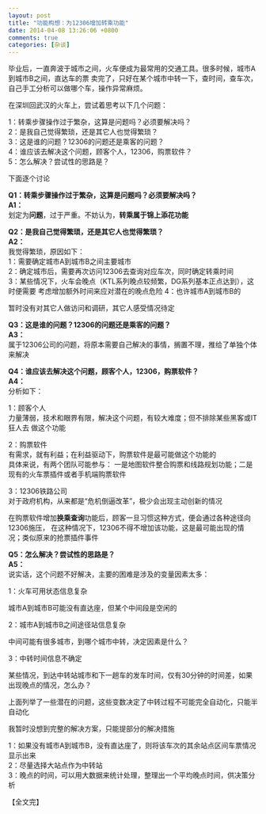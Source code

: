 ```yaml
---
layout: post
title: "功能构想：为12306增加转乘功能"
date: 2014-04-08 13:26:06 +0800
comments: true
categories: [杂谈]
---
```



毕业后，一直奔波于城市之间，火车便成为最常用的交通工具。很多时候，城市A到城市B之间，直达车的票
卖完了，只好在某个城市中转一下，查时间，查车次，自己手工分析可以做哪个车，操作异常麻烦。

在深圳回武汉的火车上，尝试着思考以下几个问题：

1：转乘步骤操作过于繁杂，这算是问题吗？必须要解决吗？  
2：是我自己觉得繁琐，还是其它人也觉得繁琐？  
3：这是谁的问题？12306的问题还是乘客的问题？  
4：谁应该去解决这个问题，顾客个人，12306，购票软件？  
5：怎么解决？尝试性的思路是？  

下面逐个讨论

**Q1：转乘步骤操作过于繁杂，这算是问题吗？必须要解决吗？**  
**A1：**  
划定为**问题**，过于严重。不妨认为，**转乘属于锦上添花功能**


**Q2：是我自己觉得繁琐，还是其它人也觉得繁琐？**  
**A2：**  
我觉得繁琐，原因如下：  
1：需要确定城市A到城市B之间主要城市  
2：确定城市后，需要再次访问12306去查询对应车次，同时确定转乘时间  
3：某些情况下，火车会晚点（KTL系列晚点较频繁，DG系列基本正点达到），这时便需要
考虑增加额外时间来应对潜在的晚点危险
4：也许城市A到城市B的

暂时没有对其它人做访问和调研，其它人感受情况待定


**Q3：这是谁的问题？12306的问题还是乘客的问题？**  
**A3：**  
属于12306公司的问题，将原本需要自己解决的事情，搁置不理，推给了单独个体来解决


**Q4：谁应该去解决这个问题，顾客个人，12306，购票软件？**  
**A4：**  
分析如下：

1：顾客个人  
力量薄弱，技术和眼界有限，解决这个问题，有较大难度；但不排除某些黑客或IT狂人去
做这个功能

2：购票软件   
有需求，就有利益；在利益驱动下，购票软件是最可能做这个功能的  
具体来说，有两个团队可能参与：
一是地图软件整合购票和线路规划功能；二是现有的火车票插件或者手机端购票软件

3：12306铁路公司  
对于政府机构，从来都是“危机倒逼改革”，极少会出现主动创新的情况

在购票软件增加**换乘查询**功能后，顾客一旦习惯这种方式，便会通过各种途径向12306施压，
在这种情况下，12306不得不增加该功能，这是最可能出现的情况；类似原来的抢票插件事件


**Q5：怎么解决？尝试性的思路是？**  
**A5：**  
说实话，这个问题不好解决，主要的困难是涉及的变量因素太多：

1：火车可用状态信息复杂

城市A到城市B可能没有直达座，但某个中间段是空闲的

2：城市A到城市B之间途径站信息复杂

中间可能有很多城市，到哪个城市中转，决定因素是什么？

3：中转时间信息不确定

某些情况，到达中转站城市和下一趟车的发车时间，仅有30分钟的时间差，如果出现晚点的情况，怎么办？

上面列举了一些潜在的问题，这些变数决定了中转过程不可能完全自动化，只能半自动化

我暂时没想到完整的解决方案，只能提部分的解决措施

1：如果没有城市A到城市B，没有直达座了，则将该车次的其余站点区间车票情况显示出来  
2：尽量选择大站点作为中转站  
3：晚点的时间，可以用大数据来统计处理，整理出一个平均晚点时间，供决策分析

【全文完】
